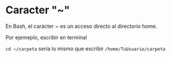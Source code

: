 # Caracter "~" 

En Bash, el carácter ~ es un acceso directo al directorio home.

Por ejemeplo, escribir en terminal

`cd ~/carpeta` sería lo mismo que escribir `/home/TuUsuario/carpeta`

